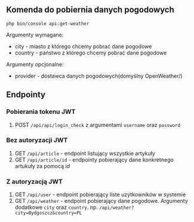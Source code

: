 ## Komenda do pobiernia danych pogodowych

```
php bin/console api:get-weather
```

Argumenty wymagane:
* city - miasto z którego chcemy pobrać dane pogodowe
* country - państwo z którego chcemy pobrać dane pogodowe

Argumenty opcjonalne:
* provider - dostawca danych pogodowych(domyślny OpenWeather/)

## Endpointy
### Pobierania tokenu JWT
1. POST `/api/api/login_check` z argumentami `username` oraz `password`

### Bez autoryzacji JWT
1. GET `/api/article` - endpoint listujący wszystkie artykuły
2. GET `/api/article/id` - endpointy pobierający dane konkretnego artukuły za pomocą *id*

### Z autoryzacją JWT
1. GET `/api/user` - endpoint pobierający liste uzytkowników w systemie
2. GET `/api/weather` - endpoint pobierający dane pogodowe. Argumenty dodatkowe `city` oraz `country`.
np. `/api/weather?city=Bydgoszcz&country=PL`